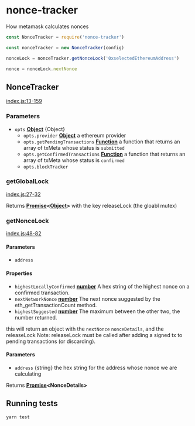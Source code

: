 # nonce-tracker

How metamask calculates nonces

```js
const NonceTracker = require('nonce-tracker')

const nonceTracker = new NonceTracker(config)

nonceLock = nonceTracker.getNonceLock('0xselectedEthereumAddress')

nonce = nonceLock.nextNonce
```

## NonceTracker

[index.js:13-159][13]

### Parameters

-   `opts` **[Object][14]** {Object}
    -   `opts.provider` **[Object][14]** a ethereum provider
    -   `opts.getPendingTransactions` **[Function][15]** a function that returns an array of txMeta
        whose status is `submitted`
    -   `opts.getConfirmedTransactions` **[Function][15]** a function that returns an array of txMeta
        whose status is `confirmed`
    -   `opts.blockTracker`

### getGlobalLock

[index.js:27-32][16]

Returns **[Promise][17]&lt;[Object][14]>** with the key releaseLock (the gloabl mutex)

### getNonceLock

[index.js:48-82][18]

#### Parameters

-   `address`

#### Properties

-   `highestLocallyConfirmed` **[number][19]** A hex string of the highest nonce on a confirmed transaction.
-   `nextNetworkNonce` **[number][19]** The next nonce suggested by the eth_getTransactionCount method.
-   `highestSuggested` **[number][19]** The maximum between the other two, the number returned.

this will return an object with the `nextNonce` `nonceDetails`, and the releaseLock
Note: releaseLock must be called after adding a signed tx to pending transactions (or discarding).

#### Parameters

-   `address`  {string} the hex string for the address whose nonce we are calculating

Returns **[Promise][17]&lt;NonceDetails>**

## Running tests

```bash
yarn test
```



[13]: https://github.com/MetaMask/nonce-tracker/blob/587ee0b25e16543330830e71372e0a9b94c166c4/index.js#L13-L159 "Source code on GitHub"

[14]: https://developer.mozilla.org/docs/Web/JavaScript/Reference/Global_Objects/Object

[15]: https://developer.mozilla.org/docs/Web/JavaScript/Reference/Statements/function

[16]: https://github.com/MetaMask/nonce-tracker/blob/587ee0b25e16543330830e71372e0a9b94c166c4/index.js#L27-L32 "Source code on GitHub"

[17]: https://developer.mozilla.org/docs/Web/JavaScript/Reference/Global_Objects/Promise

[18]: https://github.com/MetaMask/nonce-tracker/blob/587ee0b25e16543330830e71372e0a9b94c166c4/index.js#L48-L82 "Source code on GitHub"

[19]: https://developer.mozilla.org/docs/Web/JavaScript/Reference/Global_Objects/Number


